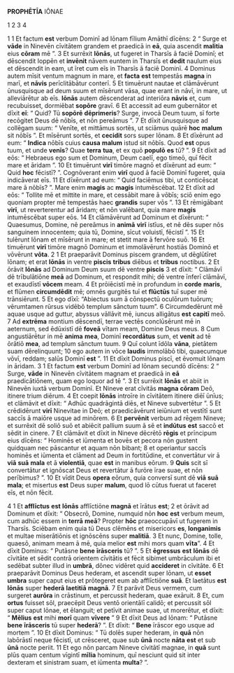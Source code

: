 **PROPHĒTĪA** IŌNAE 

1 2 3 4

1 
1 Et factum **est** verbum Dominī ad Iōnam fīlium Amāthī dīcēns:
2 “ Surge et **vāde** in Ninevēn cīvitātem grandem et praedicā in **eā**, quia ascendit **malitia** eius **cōram** mē ”.
3 Et surrēxit **Iōnās**, ut fugeret in Tharsīs ā faciē Dominī; et dēscendit Ioppēn et **invēnit** nāvem euntem in Tharsīs et **dedit** naulum eius et dēscendit in eam, ut īret cum eīs in Tharsīs ā faciē Dominī.
4 Dominus autem mīsit ventum magnum in mare, et **facta** **est** tempestās **magna** in marī, et **nāvis** perīclitābātur conterī.
5 Et timuērunt nautae et clāmāvērunt ūnusquisque ad deum suum et mīsērunt vāsa, quae erant in nāvī, in mare, ut alleviārētur ab eīs. **Iōnās** autem dēscenderat ad interiōra **nāvis** et, cum recubuisset, dormiēbat **sopōre** gravī.
6 Et accessit ad eum gubernātor et dīxit **eī**: “ Quid? Tū **sopōrē** **dēprimeris**? Surge, invocā Deum tuum, sī forte recōgitet Deus dē nōbīs, et nōn pereāmus ”.
7 Et dīxit ūnusquisque ad collēgam suum: “ Venīte, et mittāmus sortēs, ut sciāmus quārē **hoc** **malum** sit nōbīs ”. Et mīsērunt sortēs, et **cecidit** sors super Iōnam.
8 Et dīxērunt ad eum: “ **Indica** nōbīs cuius **causa** **malum** istud sit nōbīs. Quod **est** opus tuum, et unde **venīs**? Quae **terra** **tua**, et ex quō **populō** **es** tū? ”.
9 Et dīxit ad eōs: “ Hebraeus ego sum et Dominum, Deum caelī, ego timeō, quī fēcit mare et āridam ”.
10 Et timuērunt **virī** timōre magnō et dīxērunt ad eum: “ Quid **hoc** fēcistī? ”. Cognōverant enim **virī** quod ā faciē Dominī fugeret, quia indicāverat eīs.
11 Et dīxērunt ad eum: “ Quid faciēmus tibi, ut conticēscat mare ā nōbīs? ”. Mare enim **magis** ac **magis** intumēscēbat.
12 Et dīxit ad eōs: “ Tollite mē et mittite in mare, et cessābit mare ā vōbīs; sciō enim ego quoniam propter mē tempestās haec **grandis** super vōs ”.
13 Et rēmigābant **virī**, ut reverterentur ad āridam; et nōn valēbant, quia mare **magis** intumēscēbat super eōs.
14 Et clāmāvērunt ad Dominum et dīxērunt: “ Quaesumus, Domine, nē pereāmus in **animā** **virī** istīus, et nē dēs super nōs sanguinem innocentem; quia tū, Domine, sīcut voluistī, fēcistī ”.
15 Et tulērunt Iōnam et mīsērunt in mare; et stetit mare ā fervōre suō.
16 Et timuērunt **virī** timōre magnō Dominum et immolāvērunt hostiās Dominō et vōvērunt **vōta**.
2
1 Et praeparāvit Dominus piscem grandem, ut dēglūtīret Iōnam; et erat **Iōnās** in ventre **piscis** **tribus** diēbus et **tribus** noctibus.
2 Et ōrāvit **Iōnās** ad Dominum Deum suum dē ventre **piscis**
3 et dīxit: “ Clāmāvī dē trībulātiōne **meā** ad Dominum,
et respondit mihi;
dē ventre īnferī clāmāvī,
et exaudīstī **vōcem** meam.
4 Et prōiēcistī mē in profundum in **corde** **maris**,
et flūmen **circumdēdit** mē;
omnēs gurgitēs tuī et **flūctūs** tuī
super mē trānsiērunt.
5 Et ego dīxī: “Abiectus sum
ā cōnspectū oculōrum tuōrum;
vērumtamen rūrsus vidēbō
templum sānctum tuum”.
6 Circumdedērunt mē aquae usque ad guttur,
abyssus vāllāvit mē,
iuncus alligātus **est** **capitī** meō.
7 Ad **extrēma** montium dēscendī,
terrae vectēs conclūsērunt mē in aeternum,
sed ēdūxistī dē **foveā** vītam meam,
Domine Deus meus.
8 Cum angustiārētur in mē **anima** **mea**,
Dominī **recordātus** sum,
et **venit** ad tē ōrātiō **mea**,
ad templum sānctum tuum.
9 Quī colunt īdōla **vāna**,
pietātem suam dērelinquunt;
10 ego autem in vōce **laudis**
immolābō tibi,
quaecumque vōvī, reddam;
salūs Dominī **est** ”.
11 Et dīxit Dominus piscī, et ēvomuit Iōnam in āridam.
3
1 Et factum **est** verbum Dominī ad Iōnam secundō dīcēns:
2 “ Surge, **vāde** in Ninevēn cīvitātem magnam et praedicā in **eā** praedicātiōnem, quam ego loquor ad tē ”.
3 Et surrēxit **Iōnās** et abiit in Ninevēn iuxtā verbum Dominī.
Et Nineve erat cīvitās **magna** **cōram** Deō, itinere trium diērum.
4 Et coepit **Iōnās** introīre in cīvitātem itinere diēī ūnīus; et clāmāvit et dīxit: “ Adhūc quadrāgintā diēs, et Nineve subvertētur ”.
5 Et crēdidērunt **virī** Ninevitae in Deō; et praedicāvērunt ieiūnium et vestītī sunt saccīs ā maiōre usque ad minōrem.
6 Et **pervēnit** verbum ad rēgem Nineve; et surrēxit dē soliō suō et abiēcit pallium suum ā sē et **indūtus** **est** saccō et sēdit in cinere.
7 Et clāmāvit et dīxit in Nineve dēcrētō **rēgis** et prīncipum eius dīcēns: “ Hominēs et iūmenta et bovēs et pecora nōn gustent quidquam nec pāscantur et aquam nōn bibant;
8 et operiantur saccīs hominēs et iūmenta et clāment ad Deum in fortitūdine, et convertātur vir ā **viā** **suā** **mala** et ā **violentiā**, quae **est** in manibus eōrum.
9 **Quis** scit sī convertātur et ignōscat Deus et revertātur ā furōre īrae suae, et nōn perībimus? ”.
10 Et vīdit Deus **opera** eōrum, quia conversī sunt dē **viā** **suā** **mala**; et misertus **est** Deus super **malum**, quod lō cūtus fuerat ut faceret eīs, et
nōn fēcit.


4
1 Et **afflīctus** **est** **Iōnās** afflīctiōne **magnā** et īrātus **est**;
2 et ōrāvit ad Dominum et dīxit: “ Obsecrō, Domine, numquid nōn **hoc** **est** verbum meum, cum adhūc essem in **terrā** **meā**? Propter **hōc** praeoccupāvī ut fugerem in Tharsīs. Sciēbam enim quia tū Deus clēmēns et misericors **es**, **longanimis** et multae miserātiōnis et ignōscēns super **malitiā**.
3 Et nunc, Domine, tolle, quaesō, animam meam ā mē, quia melior **est** mihi mors quam **vīta**”.
4 Et dīxit Dominus: “ Putāsne **bene** **īrāsceris** tū? ”.
5 Et **ēgressus** **est** **Iōnās** dē cīvitāte et sēdit contrā orientem cīvitātis et fēcit sibimet umbrāculum ibi et sedēbat subter illud in **umbrā**, dōnec vidēret quid **accideret** in cīvitāte.
6 Et praeparāvit Dominus Deus hederam, et ascendit super Iōnam, ut **esset** **umbra** super caput eius et prōtegeret eum ab afflīctiōne **suā**. Et laetātus **est** **Iōnās** super **hederā** **laetitiā** **magnā**.
7 Et parāvit Deus vermem, cum surgeret **aurōra** in crāstinum, et percussit hederam, quae exāruit.
8 Et, cum **ortus** fuisset sōl, praecēpit Deus ventō orientālī calidō; et percussit sōl super caput Iōnae, et ēlanguit; et petīvit animae suae, ut morerētur, et dīxit: “ **Mēlius** **est** mihi **morī** quam **vīvere** ”
9 Et dīxit Deus ad Iōnam: “ Putāsne **bene** **īrāsceris** tū super **hederā**? ”. Et dīxit: “ **Bene** īrāscor ego usque ad mortem ”.
10 Et dīxit Dominus: “ Tū dolēs super hederam, in **quā** nōn labōrāstī neque fēcistī, ut crēsceret, quae sub **ūnā** nocte **nāta** **est** et sub **ūnā** nocte periit.
11 Et ego nōn parcam Nineve cīvitātī magnae, in **quā** sunt plūs quam centum vīgintī **mīlia** hominum, quī nesciunt quid sit inter dexteram et sinistram suam, et iūmenta **multa**? ”.
